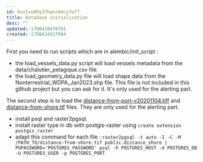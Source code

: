 ```yaml
---
id: 8vo1vo09y37hwnrkmcy7w77
title: Database initialisation
desc: ""
updated: 1708410470701
created: 1708410417004
---
```


First you need to run scripts which are in alembic/init_script :

- the load_vessels_data.py script will load vessels metadata from the data/chalutier_pelagique.csv file.
- the load_geometry_data.py file will load shape data from the Nonterrestrial_WDPA_Jan2023.shp file. This file is not included in this github project but you can ask for it. It's only used for the alerting part.

The second step is to load the [distance-from-port-v20201104.tiff](https://globalfishingwatch.org/data-download/datasets/public-distance-from-port-v1) and [distance-from-shore.tif](https://globalfishingwatch.org/data-download/datasets/public-distance-from-shore-v1) files. They are only used for the alerting part.

- install psql and raster2pgsql.
- install raster type in db with postgis-raster using `create extension postgis_raster`
- adapt this command for each file : `raster2pgsql -t auto -I -C -M /PATH_TO/distance-from-shore.tif public.distance_shore | PGPASSWORD='POSTGRES_PASSWORD' psql -h POSTGRES_HOST -d POSTGRES_DB -U POSTGRES_USER -p POSTGRES_PORT`
